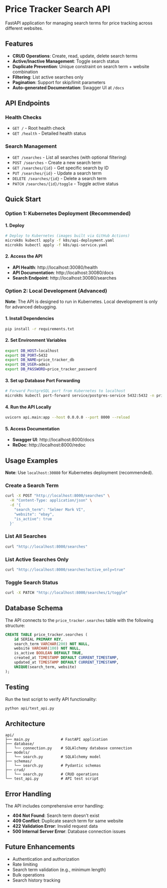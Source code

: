 # Price Tracker Search API

FastAPI application for managing search terms for price tracking across different websites.

## Features

- **CRUD Operations**: Create, read, update, delete search terms
- **Active/Inactive Management**: Toggle search status
- **Duplicate Prevention**: Unique constraint on search term + website combination
- **Filtering**: List active searches only
- **Pagination**: Support for skip/limit parameters
- **Auto-generated Documentation**: Swagger UI at `/docs`

## API Endpoints

### Health Checks
- `GET /` - Root health check
- `GET /health` - Detailed health status

### Search Management
- `GET /searches` - List all searches (with optional filtering)
- `POST /searches` - Create a new search term
- `GET /searches/{id}` - Get specific search by ID
- `PUT /searches/{id}` - Update a search term
- `DELETE /searches/{id}` - Delete a search term
- `PATCH /searches/{id}/toggle` - Toggle active status

## Quick Start

### Option 1: Kubernetes Deployment (Recommended)

#### 1. Deploy
```bash
# Deploy to Kubernetes (images built via GitHub Actions)
microk8s kubectl apply -f k8s/api-deployment.yaml
microk8s kubectl apply -f k8s/api-service.yaml
```

#### 2. Access the API
- **API Health**: http://localhost:30080/health
- **API Documentation**: http://localhost:30080/docs
- **Search Endpoint**: http://localhost:30080/searches

### Option 2: Local Development (Advanced)

**Note**: The API is designed to run in Kubernetes. Local development is only for advanced debugging.

#### 1. Install Dependencies
```bash
pip install -r requirements.txt
```

#### 2. Set Environment Variables
```bash
export DB_HOST=localhost
export DB_PORT=5432
export DB_NAME=price_tracker_db
export DB_USER=admin
export DB_PASSWORD=price_tracker_password
```

#### 3. Set up Database Port Forwarding
```bash
# Forward PostgreSQL port from Kubernetes to localhost
microk8s kubectl port-forward service/postgres-service 5432:5432 -n price-tracker &
```

#### 4. Run the API Locally
```bash
uvicorn api.main:app --host 0.0.0.0 --port 8000 --reload
```

#### 5. Access Documentation
- **Swagger UI**: http://localhost:8000/docs
- **ReDoc**: http://localhost:8000/redoc

## Usage Examples

**Note**: Use `localhost:30080` for Kubernetes deployment (recommended).

### Create a Search Term
```bash
curl -X POST "http://localhost:8000/searches" \
  -H "Content-Type: application/json" \
  -d '{
    "search_term": "Selmer Mark VI",
    "website": "ebay",
    "is_active": true
  }'
```

### List All Searches
```bash
curl "http://localhost:8000/searches"
```

### List Active Searches Only
```bash
curl "http://localhost:8000/searches?active_only=true"
```

### Toggle Search Status
```bash
curl -X PATCH "http://localhost:8000/searches/1/toggle"
```

## Database Schema

The API connects to the `price_tracker.searches` table with the following structure:

```sql
CREATE TABLE price_tracker.searches (
    id SERIAL PRIMARY KEY,
    search_term VARCHAR(200) NOT NULL,
    website VARCHAR(100) NOT NULL,
    is_active BOOLEAN DEFAULT TRUE,
    created_at TIMESTAMP DEFAULT CURRENT_TIMESTAMP,
    updated_at TIMESTAMP DEFAULT CURRENT_TIMESTAMP,
    UNIQUE(search_term, website)
);
```

## Testing

Run the test script to verify API functionality:

```bash
python api/test_api.py
```

## Architecture

```
api/
├── main.py              # FastAPI application
├── database/
│   └── connection.py    # SQLAlchemy database connection
├── models/
│   └── search.py        # SQLAlchemy model
├── schemas/
│   └── search.py        # Pydantic schemas
├── crud/
│   └── search.py        # CRUD operations
└── test_api.py          # API test script
```

## Error Handling

The API includes comprehensive error handling:

- **404 Not Found**: Search term doesn't exist
- **409 Conflict**: Duplicate search term for same website
- **422 Validation Error**: Invalid request data
- **500 Internal Server Error**: Database connection issues

## Future Enhancements

- Authentication and authorization
- Rate limiting
- Search term validation (e.g., minimum length)
- Bulk operations
- Search history tracking 